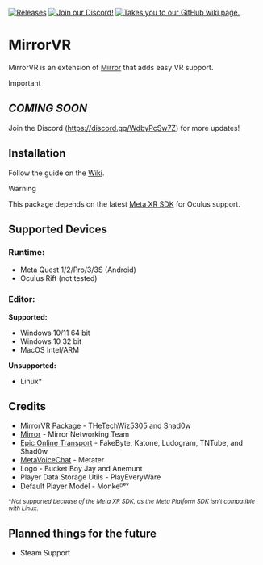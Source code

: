 <a href="https://github.com/Glitched-Cat-Studios/MirrorVR/releases"><img src="https://img.shields.io/badge/releases-brightgreen.svg?style=for-the-badge&logo=github&colorA=363a4f&colorB=3c80e6" alt="Releases"></a>
<a href="https://discord.gg/WdbyPcSw7Z"><img src="https://img.shields.io/badge/discord-brightgreen.svg?style=for-the-badge&logo=discord&colorA=23272a&colorB=7289da" alt="Join our Discord!"></a>
<a href="https://github.com/Glitched-Cat-Studios/MirrorVR/wiki"><img src="https://img.shields.io/badge/docs-brightgreen.svg?style=for-the-badge&logo=gitbook&colorA=2a292e&colorB=673de3" alt="Takes you to our GitHub wiki page."></a>

# MirrorVR

MirrorVR is an extension of [Mirror](https://github.com/MirrorNetworking/Mirror) that adds easy VR support.

> [!IMPORTANT]
> ## _COMING SOON_
> Join the Discord (https://discord.gg/WdbyPcSw7Z) for more updates!

## Installation
Follow the guide on the [Wiki](https://github.com/TheTechWiz5305/MirrorVR/wiki).

> [!WARNING]
> This package depends on the latest [Meta XR SDK](https://assetstore.unity.com/packages/tools/integration/meta-xr-all-in-one-sdk-269657?srsltid=AfmBOoqaIk8XL6_fN20qTeMZbbFJfQZXEOE8etJo9NbEdOJ9HVmnk-Jm) for Oculus support.

## Supported Devices
### Runtime:
- Meta Quest 1/2/Pro/3/3S (Android)
- Oculus Rift (not tested)

### Editor:
__Supported:__
- Windows 10/11 64 bit
- Windows 10 32 bit
- MacOS Intel/ARM

__Unsupported:__
- Linux*

## Credits
- MirrorVR Package - [THeTechWiz5305](https://github.com/TheTechWiz5305) and [Shad0w](https://github.com/ShAdowDev16)
- [Mirror](https://github.com/MirrorNetworking/Mirror) - Mirror Networking Team
- [Epic Online Transport](https://github.com/WeLoveJesusChrist/EOSTransport) - FakeByte, Katone, Ludogram, TNTube, and Shad0w
- [MetaVoiceChat](https://github.com/Metater/MetaVoiceChat) - Metater
- Logo - Bucket Boy Jay and Anemunt
- Player Data Storage Utils - PlayEveryWare
- Default Player Model - Monkeᴰᵉᵛ


<sub>*_Not supported because of the Meta XR SDK, as the Meta Platform SDK isn't compatible with Linux._</sub>

## Planned things for the future
- Steam Support
